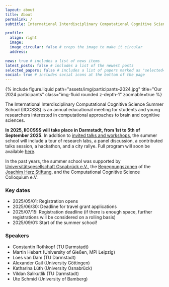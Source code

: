```yaml
---
layout: about
title: About
permalink: /
subtitle: International Interdisciplinary Computational Cognitive Science Summer School

profile:
  align: right
  image:
  image_circular: false # crops the image to make it circular
  address:

news: true # includes a list of news items
latest_posts: false # includes a list of the newest posts
selected_papers: false # includes a list of papers marked as "selected={true}"
social: true # includes social icons at the bottom of the page
---
```


<div class="row mt-3">
    <div class="col-sm mt-3 mt-md-0">
        {% include figure.liquid path="assets/img/participants-2024.jpg" title="Our 2024 participants" class="img-fluid rounded z-depth-1" zoomable=true %}
    </div>
</div>

The International Interdisciplinary Computational Cognitive Science Summer School (IICCSSS) is an annual educational meeting for students and young researchers interested in computational approaches to brain and cognitive sciences.

**In 2025, IICCSSS will take place in Darmstadt, from 1st to 5th of September 2025**. In addition to [invited talks and workshops](/speakers/), the summer school will include a tour of research labs, a panel discussion, a contributed talks session, a hackathon, and a city rallye. Full program will soon be available [here](/program/).

In the past years, the summer school was supported by [Universitätsgesellschaft Osnabrück e.V.](https://www.uni-osnabrueck.de/universitaet/foerderung-und-sponsoring/kreis-der-foerderer/universitaetsgesellschaft/), the [Begegnungszonen](https://www.joachim-herz-stiftung.de/was-wir-tun/naturwissenschaften-begreifen/wissenschaftlicher-nachwuchs/begegnungszonen) of the [Joachim Herz Stiftung](https://www.joachim-herz-stiftung.de/en), and the Computational Cognitive Science Colloquium e.V.

### Key dates

- 2025/05/01: Registration opens
- 2025/06/30: Deadline for travel grant applications
- 2025/07/15: Registration deadline (if there is enough space, further registrations will be considered on a rolling basis)
- 2025/09/01: Start of the summer school!

### Speakers

- Constantin Rothkopf (TU Darmstadt)
- Martin Hebart (University of Gießen, MPI Leipzig)
- Loes van Dam (TU Darmstadt)
- Alexander Gail (University Göttingen)
- Katharina Lüth (University Osnabrück)
- Vildan Salikutlik (TU Darmstadt)
- Ute Schmid (University of Bamberg)
